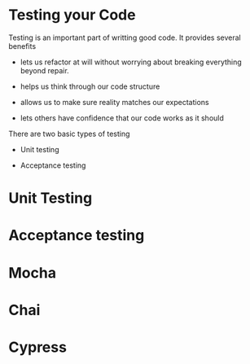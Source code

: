 # Testing your Code

Testing is an important part of writting good code. It provides several benefits

* lets us refactor at will without worrying about breaking everything beyond repair.

* helps us think through our code structure

* allows us to make sure reality matches our expectations

* lets others have confidence that our code works as it should

There are two basic types of testing

* Unit testing

* Acceptance testing

# Unit Testing

# Acceptance testing

# Mocha

# Chai

# Cypress